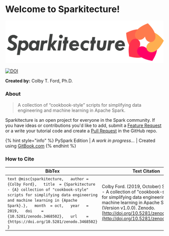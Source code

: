 # Welcome to Sparkitecture!

![](.gitbook/assets/sparkitecture_logo.png)

[![DOI](https://zenodo.org/badge/167874964.svg)](https://zenodo.org/badge/latestdoi/167874964)

**Created by:** Colby T. Ford, Ph.D.

### About

> A collection of “cookbook-style” scripts for simplifying data engineering and machine learning in Apache Spark.

Sparkitecture is an open project for everyone in the Spark community. If you have ideas or contributions you'd like to add, submit a [Feature Request](https://github.com/colbyford/sparkitecture/issues/new/choose) or a write your tutorial code and create a [Pull Request](https://github.com/colbyford/sparkitecture/pulls) in the GitHub repo.

{% hint style="info" %}
PySpark Edition \| _A work in progress..._ \| Created using [GitBook.com](https://www.gitbook.com/)
{% endhint %}

### How to Cite

| BibTex                                                                                                                                                                                                                                                                                                                                  | Text Citation                                                                                                                                                                                                                                                             |
|-----------------------------------------------------------------------------------------------------------------------------------------------------------------------------------------------------------------------------------------------------------------------------------------------------------------------------------------|---------------------------------------------------------------------------------------------------------------------------------------------------------------------------------------------------------------------------------------------------------------------------|
| ```text @misc{sparkitecture,   author = {Colby Ford},   title  = {Sparkitecture - {A} collection of "cookbook-style" scripts for simplifying data engineering and machine learning in {Apache Spark}.},   month  = oct,   year   = 2019,   doi    = {10.5281/zenodo.3468502},   url    = {https://doi.org/10.5281/zenodo.3468502} } ``` | Colby Ford. \(2019, October\) Sparkitecture - A collection of "cookbook-style" scripts for simplifying data engineering and machine learning in Apache Spark., \(Version v1.0.0\). Zenodo. [http://doi.org/10.5281/zenodo.3468502](http://doi.org/10.5281/zenodo.3468502) |



